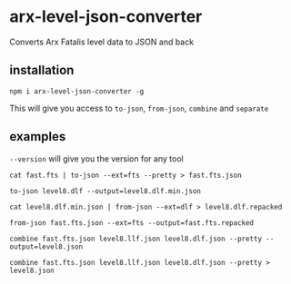 # arx-level-json-converter

Converts Arx Fatalis level data to JSON and back

## installation

`npm i arx-level-json-converter -g`

This will give you access to `to-json`, `from-json`, `combine` and `separate`

## examples

`--version` will give you the version for any tool

`cat fast.fts | to-json --ext=fts --pretty > fast.fts.json`

`to-json level8.dlf --output=level8.dlf.min.json`

`cat level8.dlf.min.json | from-json --ext=dlf > level8.dlf.repacked`

`from-json fast.fts.json --ext=fts --output=fast.fts.repacked`

`combine fast.fts.json level8.llf.json level8.dlf.json --pretty --output=level8.json`

`combine fast.fts.json level8.llf.json level8.dlf.json --pretty > level8.json`
